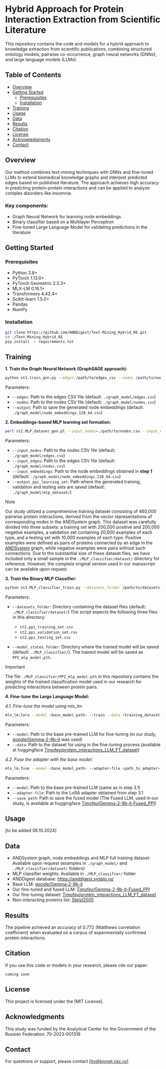 # Hybrid Approach for Protein Interaction Extraction from Scientific Literature

This repository contains the code and models for a hybrid approach to knowledge extraction from scientific publications, combining structured ontology models, pairwise co-occurrence, graph neural networks (GNNs), and large language models (LLMs).

## Table of Contents

- [Overview](#overview)
- [Getting Started](#getting-started)
  - [Prerequisites](#prerequisites)
  - [Installation](#installation)
- [Training](#training)
- [Usage](#usage)
- [Data](#data)
- [Results](#results)
- [Citation](#citation)
- [License](#license)
- [Acknowledgments](#acknowledgments)
- [Contact](#contact)

## Overview

Our method combines text-mining techniques with GNNs and fine-tuned LLMs to extend biomedical knowledge graphs and interpret predicted edges based on published literature. The approach achieves high accuracy in predicting protein-protein interactions and can be applied to analyze complex disorders like insomnia.

### Key components:
- Graph Neural Network for learning node embeddings
- Binary classifier based on a Multilayer Perceptron 
- Fine-tuned Large Language Model for validating predictions in the literature

## Getting Started

### Prerequisites

- Python 3.8+
- PyTorch 1.13.0+
- PyTorch Geometric 2.5.3+
- MLX-LM 0.16.1+
- Transformers 4.42.4+
- Scikit-learn 1.5.0+
- Pandas
- NumPy

### Installation

```bash
git clone https://github.com/ANDDigest/Text-Mining_Hybrid_RE.git
cd ./Text-Mining_Hybrid_RE
pip install -r requirements.txt
```

## Training

**1. Train the Graph Neural Network (GraphSAGE approach):**

```bash
python st1.train_gnn.py --edges /path/to/edges_csv --nodes /path/to/nodes.csv --output /path/to/output_embeddings.csv
```

Parameters:
- `--edges`: Path to the edges CSV file (default: `./graph_model/edges.csv`)
- `--nodes`: Path to the nodes CSV file (default: `./graph_model/nodes.csv`)
- `--output`: Path to save the generated node embeddings (default: `./graph_model/node_embeddings.128_64.csv`)

**2. Embeddings-based MLP learning set formation:**

```bash
perl st2.MLP_dataset_gen.pl --input_nodes=./path/to/nodes.csv --input_edges=./path/to/edges.csv --input_embeddings=./path/to/embeddings.csv --output_ppi_learning_set=./path/to/output/
```

Parameters:
- `--input_nodes`: Path to the nodes CSV file (default: `./graph_model/edges.csv`)
- `--input_edges`: Path to the edges CSV file (default: `./graph_model/nodes.csv`)
- `--input_embeddings`: Path to the node embeddings obtained in **step 1** (default: `./graph_model/node_embeddings.128_64.csv`)
- `--output_ppi_learning_set`: Path where the generated training, validation and testing sets are saved (default: `./graph_model/mlp_dataset/`)

> [!NOTE]
> Our study utilized a comprehensive training dataset consisting of 460,000 pairwise protein interactions, derived from the vector representations of corresponding nodes in the ANDSystem graph. This dataset was carefully divided into three subsets: a training set with 200,000 positive and 200,000 negative examples, a validation set containing 20,000 examples of each type, and a testing set with 10,000 examples of each type. Positive examples were defined as pairs of proteins connected by an edge in the [ANDSystem](https://link.springer.com/article/10.1186/s12859-018-2567-6) graph, while negative examples were pairs without such connections. Due to the substantial size of these dataset files, we have included only a small sample in the `./MLP_classifier/dataset/` directory for reference. However, the complete original version used in our manuscript can be available upon request.

**3. Train the Binary MLP Classifier:**

```bash
python st3.MLP_classifier_train.py --datasets_folder /path/to/datasets_folder --model_states_folder /path/to/save_model
```

Parameters:
- `--datasets_folder`: Directory containing the dataset files (default: `./MLP_classifier/dataset/`)
  The script expects the following three files in this directory:
  - `st2.ppi_training_set.csv`
  - `st2.ppi_validation_set.csv`
  - `st2.ppi_testing_set.csv`

- `--model_states_folder`: Directory where the trained model will be saved (default: `./MLP_classifier/`). The trained model will be saved as `PPI_mlp_model.pth`.

> [!IMPORTANT]
> The file `./MLP_classifier/PPI_mlp_model.pth` in this repository contains the weights of the trained classification model used in our research for predicting interactions between protein pairs.

**4. Fine-tune the Large Language Model:**

  <i> 4.1. Fine-tune the model using mlx_lm:</i>
   
   ```bash
   mlx_lm.lora --model <base_model_path> --train --data <training_dataset_path> --lora-layers -1 --iters 50000 --val-batches 1 --learning-rate 2.5e-5 --steps-per-report 250 --steps-per-eval 1000 --test --test-batches 1 --adapter-path <path_where_the_trained_LoRA_adapter_will_be_saved> --save-every 5000  --batch-size 1
   ```

   Parameters:
   - `--model`: Path to the base pre-trained LLM for fine-tuning (in our study, [google/Gemma-2-9b-it](https://huggingface.co/google/gemma-2-9b-it) was used)
   - `--data`: Path to the dataset for using in the fine-tuning process (available at huggingface [Timofey/protein_interactions_LLM_FT_dataset](https://huggingface.co/datasets/Timofey/protein_interactions_LLM_FT_dataset))

   <i>4.2. Fuse the adapter with the base model:</i>
   
   ```bash
   mlx_lm.fuse --model <base_model_path> --adapter-file <path_to_adapter> --save-path <fused_model_path> --de-quantize
   ```

   Parameters:
   - `--model`: Path to the base pre-trained LLM (same as in step 3.1)
   - `--adapter-file`: Path to the LoRA adapter obtained from step 3.1
   - `--save-path`: Path to save the fused model (The Fused LLM, used in our study, is available at huggingface [Timofey/Gemma-2-9b-it-Fused_PPI](https://huggingface.co/Timofey/Gemma-2-9b-it-Fused_PPI))

## Usage

[to be added 06.10.2024]

## Data

- ANDSystem graph, node embeddings and MLP full training dataset: Available upon request (examples in `./graph_model/` and `./MLP_classifier/dataset/` folders)
- MLP classifier weights: Available in `./MLP_classifier/` folder
- ANDDigest database: https://anddigest.sysbio.ru/
- Base LLM: [google/Gemma-2-9b-it](https://huggingface.co/google/gemma-2-9b-it)
- Our fine-tuned and fused LLM: [Timofey/Gemma-2-9b-it-Fused_PPI](https://huggingface.co/Timofey/Gemma-2-9b-it-Fused_PPI)
- Our fine-tuning dataset: [Timofey/protein_interactions_LLM_FT_dataset](https://huggingface.co/datasets/Timofey/protein_interactions_LLM_FT_dataset)
- Non-interacting proteins list: [Stelzl2005](http://www.russelllab.org/negatives/)

## Results

The pipeline achieved an accuracy of 0.772 (Matthews correlation coefficient) when evaluated on a corpus of experimentally confirmed protein interactions.

## Citation

If you use this code or models in your research, please cite our paper:

```
coming soon
```

## License

This project is licensed under the [MIT License].

## Acknowledgments

This study was funded by the Analytical Center for the Government of the Russian Federation: 70-2023-001318

## Contact

For questions or support, please contact [itv@bionet.nsc.ru].
